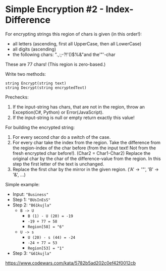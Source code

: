 Simple Encryption #2 - Index-Difference
===============

For encrypting strings this region of chars is given (in this order!):

- all letters (ascending, first all UpperCase, then all LowerCase)
- all digits (ascending)
- the following chars: ".,:;-?!'()$%&"and the'"'-char

These are 77 chars! (This region is zero-based.)

Write two methods: 

```
string Encrypt(string text)
string Decrypt(string encryptedText)
```

Prechecks:

1. If the input-string has chars, that are not in the region, throw an Exception(C#, Python) or Error(JavaScript).
2. If the input-string is null or empty return exactly this value!

For building the encrypted string:

1. For every second char do a switch of the case.
2. For every char take the index from the region. Take the difference from the region-index of the char before (from the input text! Not from the fresh encrypted char before!). (Char2 = Char1-Char2)
Replace the original char by the char of the difference-value from the region. In this step the first letter of the text is unchanged.
3. Replace the first char by the mirror in the given region. ('A' -> '"', 'B' -> '&', ...)

Simple example:

- Input: ``` "Business" ```
- Step 1: ``` "BUsInEsS" ```
- Step 2: ``` "B61kujla" ```
    - ``` B -> U ```
        - ``` B (1) - U (20) = -19 ```
        - ``` -19 + 77 = 58 ```
        - ``` Region[58] = "6" ```
    - ``` U -> s ```
        - ``` U (20) - s (44) = -24 ```
        - ``` -24 + 77 = 53 ```
        - ``` Region[53] = "1" ```
- Step 3: ``` "&61kujla" ```

https://www.codewars.com/kata/5782b5ad202c0ef42f0012cb
